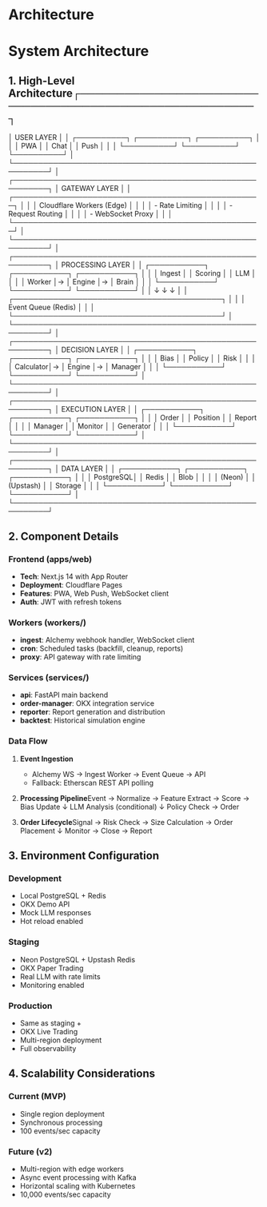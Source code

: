 # Architecture
# System Architecture

## 1. High-Level Architecture┌─────────────────────────────────────────────────────────┐
│                        USER LAYER                        │
│  ┌──────────┐  ┌──────────┐  ┌──────────┐              │
│  │   PWA    │  │   Chat   │  │   Push   │              │
│  └──────────┘  └──────────┘  └──────────┘              │
└─────────────────────────────────────────────────────────┘
│
┌─────────────────────────────────────────────────────────┐
│                     GATEWAY LAYER                        │
│  ┌──────────────────────────────────────────────────┐  │
│  │          Cloudflare Workers (Edge)               │  │
│  │  - Rate Limiting                                 │  │
│  │  - Request Routing                               │  │
│  │  - WebSocket Proxy                               │  │
│  └──────────────────────────────────────────────────┘  │
└─────────────────────────────────────────────────────────┘
│
┌─────────────────────────────────────────────────────────┐
│                    PROCESSING LAYER                      │
│  ┌───────────┐  ┌───────────┐  ┌───────────┐          │
│  │  Ingest   │  │  Scoring  │  │    LLM    │          │
│  │  Worker   │→ │  Engine   │→ │   Brain   │          │
│  └───────────┘  └───────────┘  └───────────┘          │
│         ↓              ↓              ↓                 │
│  ┌──────────────────────────────────────────┐          │
│  │         Event Queue (Redis)              │          │
│  └──────────────────────────────────────────┘          │
└─────────────────────────────────────────────────────────┘
│
┌─────────────────────────────────────────────────────────┐
│                    DECISION LAYER                        │
│  ┌───────────┐  ┌───────────┐  ┌───────────┐          │
│  │   Bias    │  │  Policy   │  │   Risk    │          │
│  │  Calculator│→ │  Engine   │→ │  Manager  │          │
│  └───────────┘  └───────────┘  └───────────┘          │
└─────────────────────────────────────────────────────────┘
│
┌─────────────────────────────────────────────────────────┐
│                   EXECUTION LAYER                        │
│  ┌───────────┐  ┌───────────┐  ┌───────────┐          │
│  │   Order   │  │ Position  │  │  Report   │          │
│  │  Manager  │  │  Monitor  │  │ Generator │          │
│  └───────────┘  └───────────┘  └───────────┘          │
└─────────────────────────────────────────────────────────┘
│
┌─────────────────────────────────────────────────────────┐
│                     DATA LAYER                           │
│  ┌───────────┐  ┌───────────┐  ┌───────────┐          │
│  │ PostgreSQL│  │   Redis   │  │   Blob    │          │
│  │   (Neon)  │  │ (Upstash) │  │  Storage  │          │
│  └───────────┘  └───────────┘  └───────────┘          │
└─────────────────────────────────────────────────────────┘

## 2. Component Details

### Frontend (apps/web)
- **Tech**: Next.js 14 with App Router
- **Deployment**: Cloudflare Pages
- **Features**: PWA, Web Push, WebSocket client
- **Auth**: JWT with refresh tokens

### Workers (workers/)
- **ingest**: Alchemy webhook handler, WebSocket client
- **cron**: Scheduled tasks (backfill, cleanup, reports)
- **proxy**: API gateway with rate limiting

### Services (services/)
- **api**: FastAPI main backend
- **order-manager**: OKX integration service
- **reporter**: Report generation and distribution
- **backtest**: Historical simulation engine

### Data Flow
1. **Event Ingestion**
   - Alchemy WS → Ingest Worker → Event Queue → API
   - Fallback: Etherscan REST API polling

2. **Processing Pipeline**Event → Normalize → Feature Extract → Score → Bias Update
↓
LLM Analysis (conditional)
↓
Policy Check → Order

3. **Order Lifecycle**Signal → Risk Check → Size Calculation → Order Placement
↓
Monitor → Close → Report

## 3. Environment Configuration

### Development
- Local PostgreSQL + Redis
- OKX Demo API
- Mock LLM responses
- Hot reload enabled

### Staging  
- Neon PostgreSQL + Upstash Redis
- OKX Paper Trading
- Real LLM with rate limits
- Monitoring enabled

### Production
- Same as staging +
- OKX Live Trading
- Multi-region deployment
- Full observability

## 4. Scalability Considerations

### Current (MVP)
- Single region deployment
- Synchronous processing
- 100 events/sec capacity

### Future (v2)
- Multi-region with edge workers
- Async event processing with Kafka
- Horizontal scaling with Kubernetes
- 10,000 events/sec capacity

